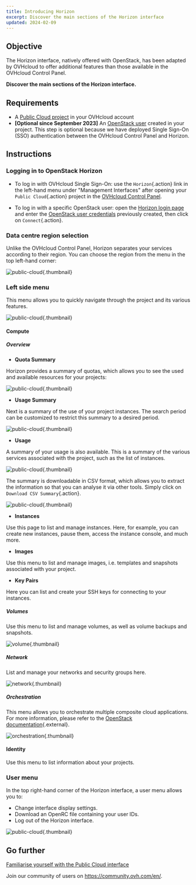 ```yaml
---
title: Introducing Horizon
excerpt: Discover the main sections of the Horizon interface
updated: 2024-02-09
---
```


## Objective

The Horizon interface, natively offered with OpenStack, has been adapted by OVHcloud to offer additional features than those available in the OVHcloud Control Panel.

**Discover the main sections of the Horizon interface.**

## Requirements

- A [Public Cloud project](create_a_public_cloud_project1.) in your OVHcloud account
- **[Optional since September 2023]** An [OpenStack user](create_and_delete_a_user1.) created in your project. This step is optional because we have deployed Single Sign-On (SSO) authentication between the OVHcloud Control Panel and Horizon.

## Instructions

### Logging in to OpenStack Horizon

- To log in with OVHcloud Single Sign-On: use the `Horizon`{.action} link in the left-hand menu under "Management Interfaces" after opening your `Public Cloud`{.action} project in the [OVHcloud Control Panel](https://www.ovh.com/auth/?action=gotomanager&from=https://www.ovh.ie/&ovhSubsidiary=ie).

- To log in with a specific OpenStack user: open the [Horizon login page](https://horizon.cloud.ovh.net/auth/login/) and enter the [OpenStack user credentials](create_and_delete_a_user1.) previously created, then click on `Connect`{.action}.

### Data centre region selection

Unlike the OVHcloud Control Panel, Horizon separates your services according to their region. You can choose the region from the menu in the top left-hand corner:

![public-cloud](region2021.png){.thumbnail}

### Left side menu

This menu allows you to quickly navigate through the project and its various features.

![public-cloud](leftmenu2021.png){.thumbnail}

#### Compute

##### **Overview**

- **Quota Summary**

Horizon provides a summary of quotas, which allows you to see the used and available resources for your projects:

![public-cloud](quotas2021.png){.thumbnail}

- **Usage Summary**

Next is a summary of the use of your project instances. The search period can be customized to restrict this summary to a desired period.

![public-cloud](usagesummary2021.png){.thumbnail}

- **Usage**

A summary of your usage is also available. This is a summary of the various services associated with the project, such as the list of instances.

![public-cloud](usage2021.png){.thumbnail}

The summary is downloadable in CSV format, which allows you to extract the information so that you can analyse it via other tools. Simply click on `Download CSV Summary`{.action}.

![public-cloud](csv2021.png){.thumbnail}

- **Instances**

Use this page to list and manage instances. Here, for example, you can create new instances, pause them, access the instance console, and much more.

- **Images**

Use this menu to list and manage images, i.e. templates and snapshots associated with your project.

- **Key Pairs**

Here you can list and create your SSH keys for connecting to your instances.

##### **Volumes**

Use this menu to list and manage volumes, as well as volume backups and snapshots.

![volume](volumes2021.png){.thumbnail}

##### **Network**

List and manage your networks and security groups here. 

![network](network2021.png){.thumbnail}

##### **Orchestration**

This menu allows you to orchestrate multiple composite cloud applications.<br>
For more information, please refer to the [OpenStack documentation](https://docs.openstack.org/horizon/pike/user/stacks.html){.external}.

![orchestration](orchestration2021.png){.thumbnail}

#### Identity

Use this menu to list information about your projects.

### User menu

In the top right-hand corner of the Horizon interface, a user menu allows you to: 

- Change interface display settings.
- Download an OpenRC file containing your user IDs.
- Log out of the Horizon interface.

![public-cloud](username2021.png){.thumbnail}

## Go further

[Familiarise yourself with the Public Cloud interface](03-public-cloud-interface-walk-me1.)
 
Join our community of users on <https://community.ovh.com/en/>.

